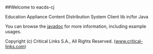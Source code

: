 ##Welcome to eacds-cj

 Education Appliance Content Distribution System Client lib in/for Java

You can browse the [javadoc](http://augcampos.github.io/eacds-cj/javadoc/index.html) for more information, including example usages.

Copyright (c) Critical Links S.A., All Rights Reserved.
(www.critical-links.com)


